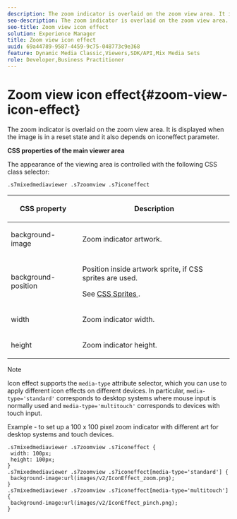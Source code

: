 ```yaml
---
description: The zoom indicator is overlaid on the zoom view area. It is displayed when the image is in a reset state and it also depends on iconeffect parameter.
seo-description: The zoom indicator is overlaid on the zoom view area. It is displayed when the image is in a reset state and it also depends on iconeffect parameter.
seo-title: Zoom view icon effect
solution: Experience Manager
title: Zoom view icon effect
uuid: 69a44789-9587-4459-9c75-048773c9e368
feature: Dynamic Media Classic,Viewers,SDK/API,Mix Media Sets
role: Developer,Business Practitioner
---
```


# Zoom view icon effect{#zoom-view-icon-effect}

The zoom indicator is overlaid on the zoom view area. It is displayed when the image is in a reset state and it also depends on iconeffect parameter.

<!--<a id="section_061E550C1C1D4DB2BD663A898895B38C"></a>-->

**CSS properties of the main viewer area**

The appearance of the viewing area is controlled with the following CSS class selector:

```
.s7mixedmediaviewer .s7zoomview .s7iconeffect
```

<table id="table_94EE3F5BBE4547C0B4943471CEE7EDE4"> 
 <thead> 
  <tr> 
   <th colname="col1" class="entry"> <p> CSS property </p> </th> 
   <th colname="col2" class="entry"> <p>Description </p> </th> 
  </tr> 
 </thead>
 <tbody> 
  <tr> 
   <td colname="col1"> <p> <span class="codeph"> background-image </span> </p> </td> 
   <td colname="col2"> <p> Zoom indicator artwork. </p> </td> 
  </tr> 
  <tr> 
   <td colname="col1"> <p> <span class="codeph"> background-position </span> </p> </td> 
   <td colname="col2"> <p> Position inside artwork sprite, if CSS sprites are used. </p> <p>See <a href="../../../c-html5-s7-aem-asset-viewers/c-html5-mixedmedia-viewer-about/c-html5-mixedmedia-viewer-customizingviewer/c-html5-mixedmedia-viewer-customizingviewer.md#section-209a43dfbddf4fc589e79cddaf233f50" format="dita" scope="local"> CSS Sprites </a>. </p> </td> 
  </tr> 
  <tr> 
   <td colname="col1"> <p> <span class="codeph"> width </span> </p> </td> 
   <td colname="col2"> <p>Zoom indicator width. </p> </td> 
  </tr> 
  <tr> 
   <td colname="col1"> <p> <span class="codeph"> height </span> </p> </td> 
   <td colname="col2"> <p>Zoom indicator height. </p> </td> 
  </tr> 
 </tbody> 
</table>

>[!NOTE]
>
>Icon effect supports the `media-type` attribute selector, which you can use to apply different icon effects on different devices. In particular, `media-type='standard'` corresponds to desktop systems where mouse input is normally used and `media-type='multitouch'` corresponds to devices with touch input.

Example - to set up a 100 x 100 pixel zoom indicator with different art for desktop systems and touch devices.

```
.s7mixedmediaviewer .s7zoomview .s7iconeffect { 
 width: 100px; 
 height: 100px; 
} 
.s7mixedmediaviewer .s7zoomview .s7iconeffect[media-type='standard'] { 
 background-image:url(images/v2/IconEffect_zoom.png); 
} 
.s7mixedmediaviewer .s7zoomview .s7iconeffect[media-type='multitouch'] { 
 background-image:url(images/v2/IconEffect_pinch.png); 
}
```

